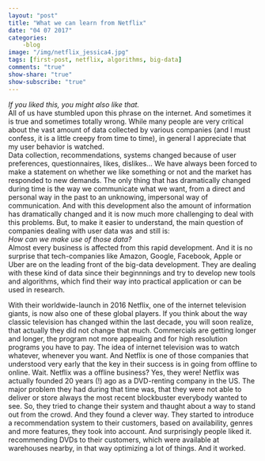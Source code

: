 ```yaml
---
layout: "post"
title: "What we can learn from Netflix"
date: "04 07 2017"
categories: 
	-blog
image: "/img/netflix_jessica4.jpg"
tags: [first-post, netflix, algorithms, big-data]
comments: "true"
show-share: "true"
show-subscribe: "true"
---
```


<em>If you liked this, you might also like that.</em>  
All of us have stumbled upon this phrase on the internet. And sometimes it is true and sometimes totally wrong. 
While many people are very critical about the vast amount of data collected by various companies (and I must confess, it is a little creepy from time to time), in general I appreciate that my user behavior is watched.  
Data collection, recommendations, systems changed because of user preferences, questionnaires, likes, dislikes... We have always been forced to make a statement on whether we like something or not and the market has responded to new demands. The only thing that has dramatically changed during time is the way we communicate what we want, from a direct and personal way in the past to an unknowing, impersonal way of communication. And with this development also the amount of information has dramatically changed and it is now much more challenging to deal with this problems. But, to make it easier to understand, the main question of companies dealing with user data was and still is:   
<em>How can we make use of those data?</em>  
Almost every business is affected from this rapid development. And it is no surprise that tech-companies like Amazon, Google, Facebook, Apple or Uber are on the leading front of the big-data development. They are dealing with these kind of data since their beginnnings and try to develop new tools and algorithms, which find their way into practical application or can be used in research.  

With their worldwide-launch in 2016 Netflix, one of the internet television giants, is now also one of these global players. If you think about the way classic television has changed within the last decade, you will soon realize, that actually they did not change that much. Commercials are getting longer and longer, the program not more appealing and for high resolution programs you have to pay. The idea of internet television was to watch whatever, whenever you want. And Netflix is one of those companies that understood very early that the key in their success is in going from offline to online. Wait. Netflix was a offline business? Yes, they were! 
Netflix was actually founded 20 years (!) ago as a DVD-renting company in the US. The major problem they had during that time was, that they were not able to deliver or store always the most recent blockbuster everybody wanted to see. So, they tried to change their system and thaught about a way to stand out from the crowd. And they found a clever way. They started to introduce a recommendation system to their customers, based on availability, genres and more features, they took into account. And surprisingly people liked it. recommending DVDs to their customers, which were available at warehouses nearby, in that way optimizing a lot of things. And it worked.

	

